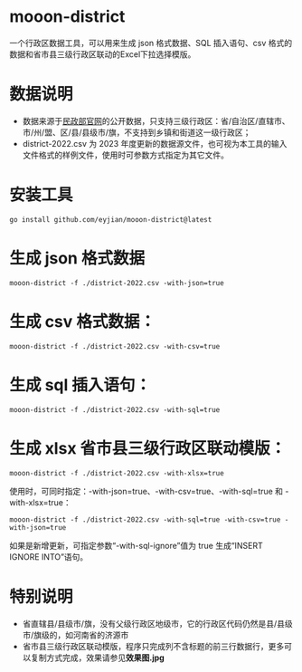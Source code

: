 # mooon-district

一个行政区数据工具，可以用来生成 json 格式数据、SQL 插入语句、csv 格式的数据和省市县三级行政区联动的Excel下拉选择模版。

# 数据说明

* 数据来源于[民政部官网](https://www.mca.gov.cn/n156/n186/index.html)的公开数据，只支持三级行政区：省/自治区/直辖市、市/州/盟、区/县/县级市/旗，不支持到乡镇和街道这一级行政区；
* district-2022.csv 为 2023 年度更新的数据源文件，也可视为本工具的输入文件格式的样例文件，使用时可参数方式指定为其它文件。

# 安装工具

```shell
go install github.com/eyjian/mooon-district@latest
```

# 生成 json 格式数据

```shell
mooon-district -f ./district-2022.csv -with-json=true
```

# 生成 csv 格式数据：

```shell
mooon-district -f ./district-2022.csv -with-csv=true
```

# 生成 sql 插入语句：

```shell
mooon-district -f ./district-2022.csv -with-sql=true
```

# 生成 xlsx 省市县三级行政区联动模版：

```shell
mooon-district -f ./district-2022.csv -with-xlsx=true
```

使用时，可同时指定：-with-json=true、-with-csv=true、-with-sql=true 和 -with-xlsx=true：

```shell
mooon-district -f ./district-2022.csv -with-sql=true -with-csv=true -with-json=true
```

如果是新增更新，可指定参数“-with-sql-ignore”值为 true 生成“INSERT IGNORE INTO”语句。

# 特别说明

* 省直辖县/县级市/旗，没有父级行政区地级市，它的行政区代码仍然是县/县级市/旗级的，如河南省的济源市
* 省市县三级行政区联动模版，程序只完成列不含标题的前三行数据行，更多可以复制方式完成，效果请参见**效果图.jpg**
